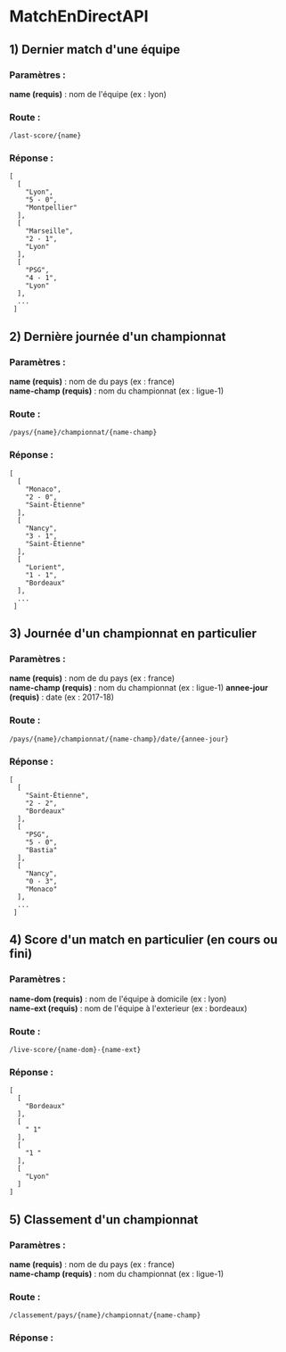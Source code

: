 # MatchEnDirectAPI

## 1) Dernier match d'une équipe

### Paramètres :


<b>name (requis)</b> : nom de l'équipe (ex : lyon)

### Route :

```
/last-score/{name}
```

### Réponse :

```
[
  [
    "Lyon",
    "5 - 0",
    "Montpellier"
  ],
  [
    "Marseille",
    "2 - 1",
    "Lyon"
  ],
  [
    "PSG",
    "4 - 1",
    "Lyon"
  ],
  ...
 ]
```


## 2) Dernière journée d'un championnat

### Paramètres :

<b>name (requis)</b> : nom de du pays (ex : france) <br>
<b>name-champ (requis)</b> : nom du championnat (ex : ligue-1)

### Route :

```
/pays/{name}/championnat/{name-champ}
```

### Réponse :

```
[
  [
    "Monaco",
    "2 - 0",
    "Saint-Étienne"
  ],
  [
    "Nancy",
    "3 - 1",
    "Saint-Étienne"
  ],
  [
    "Lorient",
    "1 - 1",
    "Bordeaux"
  ],
  ...
 ]
```

## 3) Journée d'un championnat en particulier

### Paramètres :

<b>name (requis)</b> : nom de du pays (ex : france) <br>
<b>name-champ (requis)</b> : nom du championnat (ex : ligue-1)
<b>annee-jour (requis)</b> : date (ex : 2017-18)

### Route :

```
/pays/{name}/championnat/{name-champ}/date/{annee-jour}
```

### Réponse :
```
[
  [
    "Saint-Étienne",
    "2 - 2",
    "Bordeaux"
  ],
  [
    "PSG",
    "5 - 0",
    "Bastia"
  ],
  [
    "Nancy",
    "0 - 3",
    "Monaco"
  ],
  ...
 ]
```


## 4) Score d'un match en particulier (en cours ou fini)

### Paramètres :

<b>name-dom (requis)</b> : nom de l'équipe à domicile (ex : lyon) <br>
<b>name-ext (requis)</b> : nom de l'équipe à l'exterieur (ex : bordeaux)

### Route :

```
/live-score/{name-dom}-{name-ext}
```

### Réponse :

```
[
  [
    "Bordeaux"
  ],
  [
    " 1"
  ],
  [
    "1 "
  ],
  [
    "Lyon"
  ]
]
```

## 5) Classement d'un championnat

### Paramètres :

<b>name (requis)</b> : nom de du pays (ex : france) <br>
<b>name-champ (requis)</b> : nom du championnat (ex : ligue-1)

### Route :

```
/classement/pays/{name}/championnat/{name-champ}
```

### Réponse :


